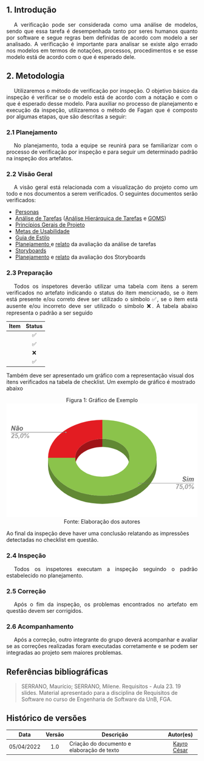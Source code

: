 ## 1. Introdução

<p style="text-indent: 20px; text-align: justify">
   A verificação pode ser considerada como uma análise de modelos, sendo que essa tarefa é desempenhada tanto por seres humanos quanto por software e segue regras bem definidas de acordo com modelo a ser analisado. A verificação é importante para analisar se existe algo errado nos modelos em termos de notações, processos, procedimentos e se esse modelo está de acordo com o que é esperado dele.
</p>

## 2. Metodologia

<p style="text-indent: 20px; text-align: justify">
   Utilizaremos o método de verificação por inspeção. O objetivo básico da inspeção é verificar se o modelo está de acordo com a notação e com o que é esperado desse modelo. Para auxiliar no processo de planejamento e execução da inspeção, utilizaremos o método de Fagan que é composto por algumas etapas, que são descritas a seguir:
</p>

### 2.1 Planejamento
<p style="text-indent: 20px; text-align: justify">
        No planejamento, toda a equipe se reunirá para se familiarizar com o processo de verificação por inspeção e para seguir um determinado padrão na inspeção dos artefatos.
</p>

### 2.2 Visão Geral

<p style="text-indent: 20px; text-align: justify">
       A visão geral está relacionada com a visualização do projeto como um todo e nos documentos a serem verificados. O seguintes documentos serão verificados:
</p> 

- <a href="https://interacao-humano-computador.github.io/2021.2-Prefeitura-de-Passo-Fundo/AnaliseRequisitos/PerfilUsuario/personas/"> Personas </a> 
- <a href=""> Análise de Tarefas</a> (<a href="https://interacao-humano-computador.github.io/2021.2-Prefeitura-de-Passo-Fundo/AnaliseRequisitos/AnaliseTarefas/hta/">Análise Hierárquica de Tarefas</a> e <a href="https://interacao-humano-computador.github.io/2021.2-Prefeitura-de-Passo-Fundo/AnaliseRequisitos/AnaliseTarefas/goms/">GOMS</a>) 
- <a href="https://interacao-humano-computador.github.io/2021.2-Prefeitura-de-Passo-Fundo/AnaliseRequisitos/PrincipiosProjeto/"> Princípios Gerais de Projeto  </a> 
- <a href="https://interacao-humano-computador.github.io/2021.2-Prefeitura-de-Passo-Fundo/AnaliseRequisitos/MetasUsabilidade/"> Metas de Usabilidade </a> 
- <a href="https://interacao-humano-computador.github.io/2021.2-Prefeitura-de-Passo-Fundo/AnaliseRequisitos/GuiaEstilo/"> Guia de Estilo </a> 
 - <a href="https://interacao-humano-computador.github.io/2021.2-Prefeitura-de-Passo-Fundo/DesignAvaliacaoDesenvolvimento/Nivel1/AnaliseTarefas/PlanejamentoAnaliseTarefas/"> Planejamento </a> e <a href="https://interacao-humano-computador.github.io/2021.2-Prefeitura-de-Passo-Fundo/DesignAvaliacaoDesenvolvimento/Nivel1/AnaliseTarefas/RelatoAnaliseTarefas/">relato</a> da avaliação da análise de tarefas  
- <a href="https://interacao-humano-computador.github.io/2021.2-Prefeitura-de-Passo-Fundo/DesignAvaliacaoDesenvolvimento/Nivel1/Storyboard/Storyboard/"> Storyboards </a>  
- <a href="https://interacao-humano-computador.github.io/2021.2-Prefeitura-de-Passo-Fundo/DesignAvaliacaoDesenvolvimento/Nivel1/Storyboard/PlanejamentoStoryboard/"> Planejamento</a> e <a href="https://interacao-humano-computador.github.io/2021.2-Prefeitura-de-Passo-Fundo/DesignAvaliacaoDesenvolvimento/Nivel1/Storyboard/RelatoStoryboard/">relato</a>  da avaliação dos Storyboards  
<!--- <a href="https://interacao-humano-computador.github.io/2021.2-Prefeitura-de-Passo-Fundo/DesignAvaliacaoDesenvolvimento/Nivel2/PlanejamentoProtBaixaFid/"> Protótipo de Papel </a> <br>
<!-- - <a href="https://interacao-humano-computador.github.io/2021.2-Prefeitura-de-Passo-Fundo/DesignAvaliacaoDesenvolvimento/Nivel2/PlanejamentoProtBaixaFid/"> Planejamento e relato da Avaliação do Protótipo de Papel </a>  
- <a href="">Protótipo de Alta Fidelidade</a>
 - <a href="">Planejamento</a> e <a>relato</a> da Avaliação do Protótipo de Alta Fidelidade --> 

### 2.3 Preparação
<p style="text-indent: 20px; text-align: justify"> Todos os inspetores deverão utilizar uma tabela com itens a serem verificados no artefato indicando o status do item mencionado, se o item está presente e/ou correto  deve ser utilizado o símbolo ✅, se o item está ausente e/ou incorreto deve ser utilizado o símbolo ❌. A tabela abaixo representa o padrão a ser seguido</p>

<center>

| Item | Status |
|:---:|:---:|
| | ✅ |
| | ✅ |
| | ❌ |
| | ✅ |

</center> 
<p>Também deve ser apresentado um gráfico com a representação visual dos itens verificados na tabela de checklist. Um exemplo de gráfico é mostrado abaixo</p>


<center>
<figcaption>Figura 1: Gráfico de Exemplo</figcaption>
<img src="https://raw.githubusercontent.com/Interacao-Humano-Computador/2021.2-Prefeitura-de-Passo-Fundo/main/assets/img/graf_exemplo.PNG">
<figcaption>Fonte: Elaboração dos autores</figcaption>
</center> 

<p>Ao final da inspeção deve haver uma conclusão relatando as impressões detectadas no checklist em questão.</p>

### 2.4 Inspeção
<p style="text-indent: 20px; text-align: justify">
    Todos os inspetores executam a inspeção seguindo o padrão estabelecido no planejamento.
</p>

### 2.5 Correção
<p style="text-indent: 20px; text-align: justify">
   Após o fim da inspeção, os problemas encontrados no artefato em questão devem ser corrigidos.
</p>

### 2.6 Acompanhamento

<p style="text-indent: 20px; text-align: justify">
        Após a correção, outro integrante do grupo deverá acompanhar e avaliar se as correções realizadas foram executadas corretamente e se podem ser integradas ao projeto sem maiores problemas. 
</p>


      

## Referências bibliográficas

> SERRANO, Maurício; SERRANO, Milene. Requisitos - Aula 23. 19 slides. Material apresentado para a disciplina de Requisitos de Software no curso de Engenharia de Software da UnB, FGA.

## Histórico de versões

 | **Data**   | **Versão** | **Descrição**                            |                **Autor(es)**                 |
 | ---------- | :--------: | ---------------------------------------- | :------------------------------------------: |
 | 05/04/2022 |    1.0     |  Criação do documento e elaboração de texto     |        [Kayro César](https://github.com/kayrocesar)         |

